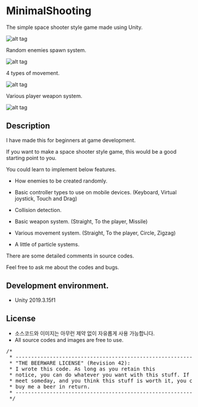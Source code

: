 # MinimalShooting
The simple space shooter style game made using Unity.

![alt tag](https://github.com/sunduk/MinimalShooting/blob/master/Documents/Images/playani.gif?raw=true)


Random enemies spawn system.

![alt tag](https://github.com/sunduk/MinimalShooting/blob/master/Documents/Images/enemy_spawner.png?raw=true)



4 types of movement.

![alt tag](https://github.com/sunduk/MinimalShooting/blob/master/Documents/Images/controller.png?raw=true)



Various player weapon system.

![alt tag](https://github.com/sunduk/MinimalShooting/blob/master/Documents/Images/weapons.png?raw=true)


## Description

I have made this for beginners at game development.

If you want to make a space shooter style game, this would be a good starting point to you.


You could learn to implement below features.
- How enemies to be created randomly.

- Basic controller types to use on mobile devices.
(Keyboard, Virtual joystick, Touch and Drag)

- Collision detection.

- Basic weapon system.
(Straight, To the player, Missile)

- Various movement system.
(Straight, To the player, Circle, Zigzag)

- A little of particle systems.


There are some detailed comments in source codes.

Feel free to ask me about the codes and bugs.


## Development environment.
- Unity 2019.3.15f1



## License
- 소스코드와 이미지는 아무런 제약 없이 자유롭게 사용 가능합니다.
- All source codes and images are free to use.

<pre>
/*
 * ------------------------------------------------------------
 * "THE BEERWARE LICENSE" (Revision 42):
 * I wrote this code. As long as you retain this 
 * notice, you can do whatever you want with this stuff. If we
 * meet someday, and you think this stuff is worth it, you can
 * buy me a beer in return.
 * ------------------------------------------------------------
 */
 </pre>
 
